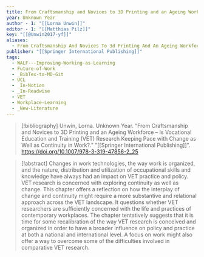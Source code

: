 ```yaml
---
title: From Craftsmanship and Novices to 3D Printing and an Ageing Workforce – Is Vocational Education and Training (VET) Research Keeping Pace with Change as Well as Continuity in Work?
year: Unknown Year
author - 1: "[[Lorna Unwin]]"
editor - 1: "[[Matthias Pilz]]"
key: "[[@Unwin2017-yf]]"
aliases:
  - From Craftsmanship And Novices To 3d Printing And An Ageing Workforce – Is Vocational Education And Training (vet) Research Keeping Pace With Change As Well As Continuity In Work?
publisher: "[[Springer International Publishing]]"
tags:
  - WALF---Improving-Working-as-Learning
  - Future-of-Work
  - _BibTex-to-MD-Git
  - UCL
  - _In-Notion
  - _In-Readwise
  - VET
  - Workplace-Learning
  - _New-Literature
---
```


> [!bibliography]
> Unwin, Lorna. Unknown Year. “From Craftsmanship and Novices to 3D Printing and an Ageing Workforce – Is Vocational Education and Training (VET) Research Keeping Pace with Change as Well as Continuity in Work?.” "[[Springer International Publishing]]". https://doi.org/10.1007/978-3-319-47856-2_25

> [!abstract]
> Changes in work technologies, the way work is organized, and the nature, distribution and utilization of occupational skills and knowledge have always had an impact on VET practice and policy. VET research is concerned with exploring continuity as well as change. This chapter offers a reflection on how the interplay of change and continuity might require a more substantive and relational approach across the VET landscape. It questions whether VET researchers are sufficiently concerned with the life and practices of contemporary workplaces. The chapter tentatively suggests that it is time for some recalibration of the way VET research is conceived and organized in order to have a broader influence on policy and practice at both a national and international level. A focus on work might also offer a way to overcome some of the difficulties involved in comparative VET research.